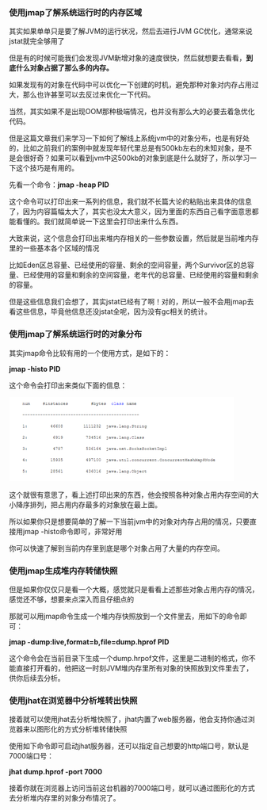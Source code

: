 ### 使用jmap了解系统运行时的内存区域

其实如果单单只是要了解JVM的运行状况，然后去进行JVM GC优化，通常来说jstat就完全够用了

但是有的时候可能我们会发现JVM新增对象的速度很快，然后就想要去看看，**到底什么对象占据了那么多的内存。**

如果发现有的对象在代码中可以优化一下创建的时机，避免那种对象对内存占用过大，那么也许甚至可以去反过来优化一下代码。

当然，其实如果不是出现OOM那种极端情况，也并没有那么大的必要去着急优化代码。

但是这篇文章我们来学习一下如何了解线上系统jvm中的对象分布，也是有好处的，比如之前我们的案例中就发现年轻代里总是有500kb左右的未知对象，是不是会很好奇？如果可以看到jvm中这500kb的对象到底是什么就好了，所以学习一下这个技巧是有用的。

先看一个命令：**jmap -heap PID**

这个命令可以打印出来一系列的信息，我们就不长篇大论的粘贴出来具体的信息了，因为内容篇幅太大了，其实也没太大意义，因为里面的东西自己看字面意思都能看懂的。我们就简单说一下这里会打印出来什么东西。

大致来说，这个信息会打印出来堆内存相关的一些参数设置，然后就是当前堆内存里的一些基本各个区域的情况

比如Eden区总容量、已经使用的容量、剩余的空间容量，两个Survivor区的总容量、已经使用的容量和剩余的空间容量，老年代的总容量、已经使用的容量和剩余的容量。

但是这些信息我们会想了，其实jstat已经有了啊！对的，所以一般不会用jmap去看这些信息，毕竟他信息还没jstat全呢，因为没有gc相关的统计。

### 使用jmap了解系统运行时的对象分布

其实jmap命令比较有用的一个使用方式，是如下的：

**jmap -histo PID**

这个命令会打印出来类似下面的信息：

![image-20200303153731326](image/image-20200303153731326.jpg)

这个就很有意思了，看上述打印出来的东西，他会按照各种对象占用内存空间的大小降序排列，把占用内存最多的对象放在最上面。

所以如果你只是想要简单的了解一下当前jvm中的对象对内存占用的情况，只要直接用jmap -histo命令即可，非常好用

你可以快速了解到当前内存里到底是哪个对象占用了大量的内存空间。

### 使用jmap生成堆内存转储快照

但是如果你仅仅只是看一个大概，感觉就只是看看上述那些对象占用内存的情况，感觉还不够，想要来点深入而且仔细点的

那就可以用jmap命令生成一个堆内存快照放到一个文件里去，用如下的命令即可：

**jmap -dump:live,format=b,file=dump.hprof PID**

这个命令会在当前目录下生成一个dump.hrpof文件，这里是二进制的格式，你不能直接打开看的，他把这一时刻JVM堆内存里所有对象的快照放到文件里去了，供你后续去分析。

### 使用jhat在浏览器中分析堆转出快照

接着就可以使用jhat去分析堆快照了，jhat内置了web服务器，他会支持你通过浏览器来以图形化的方式分析堆转储快照

使用如下命令即可启动jhat服务器，还可以指定自己想要的http端口号，默认是7000端口号：

**jhat dump.hprof -port 7000**

接着你就在浏览器上访问当前这台机器的7000端口号，就可以通过图形化的方式去分析堆内存里的对象分布情况了。



